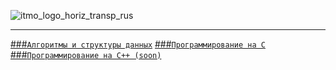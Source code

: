 ![itmo_logo_horiz_transp_rus](https://user-images.githubusercontent.com/89847233/147673757-40376e7f-498c-4910-9a1b-b3ce85ea859c.png)
____________________________________________________________________________________________________________________________________
[###`Алгоритмы и структуры данных`](https://github.com/tkhapchaev/ITMO-Programming/tree/Laboratory-Works/Algorithms%20and%20Data%20structures)
[###`Программирование на C`](https://github.com/tkhapchaev/ITMO-Programming/tree/Laboratory-Works/C)
[###`Программирование на C++ (soon)`]()

